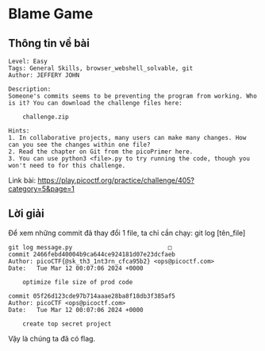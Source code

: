 # Blame Game
## Thông tin về bài

```text
Level: Easy
Tags: General Skills, browser_webshell_solvable, git
Author: JEFFERY JOHN

Description:
Someone's commits seems to be preventing the program from working. Who is it? You can download the challenge files here:

    challenge.zip

Hints:
1. In collaborative projects, many users can make many changes. How can you see the changes within one file?
2. Read the chapter on Git from the picoPrimer here.
3. You can use python3 <file>.py to try running the code, though you won't need to for this challenge.
```
Link bài: https://play.picoctf.org/practice/challenge/405?category=5&page=1
## Lời giải
Để xem những commit đã thay đổi 1 file, ta chỉ cần chạy: git log [tên_file]
```text
git log message.py                           □ 
commit 2466febd40004b9ca644ce924181d07e23dcfaeb
Author: picoCTF{@sk_th3_1nt3rn_cfca95b2} <ops@picoctf.com>
Date:   Tue Mar 12 00:07:06 2024 +0000

    optimize file size of prod code

commit 05f26d123cde97b714aaae28ba8f18db3f385af5
Author: picoCTF <ops@picoctf.com>
Date:   Tue Mar 12 00:07:06 2024 +0000

    create top secret project
```
Vậy là chúng ta đã có flag.